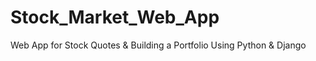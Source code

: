 # Stock_Market_Web_App
Web App for Stock Quotes &amp; Building a Portfolio Using Python &amp; Django
